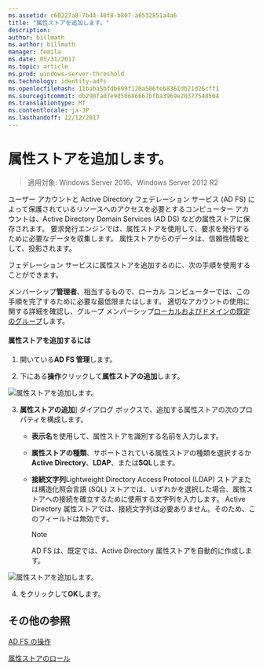 ```yaml
---
ms.assetid: c60227a8-7b44-40f8-b807-a6532851a4a6
title: "属性ストアを追加します。"
description: 
author: billmath
ms.author: billmath
manager: femila
ms.date: 05/31/2017
ms.topic: article
ms.prod: windows-server-threshold
ms.technology: identity-adfs
ms.openlocfilehash: 11baba5bfdb699f120a506feb8361db21d26cff1
ms.sourcegitcommit: db290fa07e9d50686667bfba3969e20377548504
ms.translationtype: MT
ms.contentlocale: ja-JP
ms.lasthandoff: 12/12/2017
---
```

# <a name="add-an-attribute-store"></a>属性ストアを追加します。

>適用対象: Windows Server 2016、Windows Server 2012 R2

ユーザー アカウントと Active Directory フェデレーション サービス \(AD FS\) によって保護されているリソースへのアクセスを必要とするコンピューター アカウントは、Active Directory Domain Services \(AD DS\) などの属性ストアに保存されます。 要求発行エンジンでは、属性ストアを使用して、要求を発行するために必要なデータを収集します。 属性ストアからのデータは、信頼性情報として、投影されます。  
  
フェデレーション サービスに属性ストアを追加するのに、次の手順を使用することができます。  
  
メンバーシップ**管理者**、相当するもので、ローカル コンピューターでは、この手順を完了するために必要な最低限またはします。  適切なアカウントの使用に関する詳細を確認し、グループ メンバーシップ[ローカルおよびドメインの既定のグループ](https://go.microsoft.com/fwlink/?LinkId=83477)します。   
  
#### <a name="to-add-an-attribute-store"></a>属性ストアを追加するには  
  
1.  開いている**AD FS 管理**します。  
  
2.  下にある**操作**クリックして**属性ストアの追加**します。  

![属性ストアを追加します。](media/Add-an-Attribute-Store/addstore1.PNG)
  
3.  **属性ストアの追加**] ダイアログ ボックスで、追加する属性ストアの次のプロパティを構成します。  
  
    -   **表示名**を使用して、属性ストアを識別する名前を入力します。  
  
    -   **属性ストアの種類**、サポートされている属性ストアの種類を選択するか**Active Directory**、**LDAP**、または**SQL**します。  
  
    -   **接続文字列**Lightweight Directory Access Protocol \(LDAP\) ストアまたは構造化照会言語 \(SQL\) ストアでは、いずれかを選択した場合、属性ストアへの接続を確立するために使用する文字列を入力します。 Active Directory 属性ストアでは、接続文字列は必要ありません。そのため、このフィールドは無効です。  
  
        > [!NOTE]  
        > AD FS は、既定では、Active Directory 属性ストアを自動的に作成します。  
 
![属性ストアを追加します。](media/Add-an-Attribute-Store/addstore2.PNG) 

4.  をクリックして**OK**します。  
  
## <a name="additional-references"></a>その他の参照  

[AD FS の操作](../../ad-fs/AD-FS-2016-Operations.md)
  
[属性ストアのロール](../../ad-fs/technical-reference/The-Role-of-Attribute-Stores.md)  
